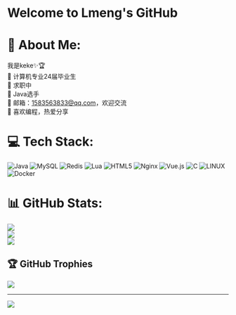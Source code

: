 # Welcome to Lmeng's GitHub

# 💫 About Me:
我是keke✨🏆<br>🔭 计算机专业24届毕业生<br>👯 求职中<br>🌱 Java选手<br>💬 邮箱：1583563833@qq.com，欢迎交流<br>💌 喜欢编程，热爱分享


# 💻 Tech Stack:
![Java](https://img.shields.io/badge/java-%23ED8B00.svg?style=for-the-badge&logo=java&logoColor=white) ![MySQL](https://img.shields.io/badge/mysql-%2300f.svg?style=for-the-badge&logo=mysql&logoColor=white) ![Redis](https://img.shields.io/badge/redis-%23DD0031.svg?style=for-the-badge&logo=redis&logoColor=white) ![Lua](https://img.shields.io/badge/lua-%232C2D72.svg?style=for-the-badge&logo=lua&logoColor=white) ![HTML5](https://img.shields.io/badge/html5-%23E34F26.svg?style=for-the-badge&logo=html5&logoColor=white) ![Nginx](https://img.shields.io/badge/nginx-%23009639.svg?style=for-the-badge&logo=nginx&logoColor=white) ![Vue.js](https://img.shields.io/badge/vuejs-%2335495e.svg?style=for-the-badge&logo=vuedotjs&logoColor=%234FC08D) ![C](https://img.shields.io/badge/c-%2300599C.svg?style=for-the-badge&logo=c&logoColor=white) ![LINUX](https://img.shields.io/badge/Linux-FCC624?style=for-the-badge&logo=linux&logoColor=black) ![Docker](https://img.shields.io/badge/docker-%230db7ed.svg?style=for-the-badge&logo=docker&logoColor=white) 
# 📊 GitHub Stats:
![](https://github-readme-stats.vercel.app/api?username=ketion18&theme=radical&hide_border=false&include_all_commits=false&count_private=false)<br/>
![](https://github-readme-streak-stats.herokuapp.com/?user=ketion18&theme=radical&hide_border=false)<br/>
![](https://github-readme-stats.vercel.app/api/top-langs/?username=ketion18&theme=radical&hide_border=false&include_all_commits=false&count_private=false&layout=compact)

## 🏆 GitHub Trophies
![](https://github-profile-trophy.vercel.app/?username=ketion18&theme=radical&no-frame=false&no-bg=false&margin-w=4)

---
[![](https://visitcount.itsvg.in/api?id=ketion18&icon=0&color=0)](https://visitcount.itsvg.in)

<!-- Proudly created with GPRM ( https://gprm.itsvg.in ) -->
